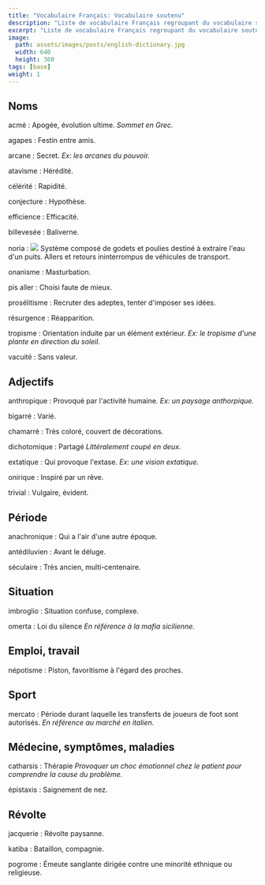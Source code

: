 ```yaml
---
title: "Vocabulaire Français: Vocabulaire soutenu"
description: "Liste de vocabulaire Français regroupant du vocabulaire soutenu relativement courant."
excerpt: "Liste de vocabulaire Français regroupant du vocabulaire soutenu relativement courant."
image:
  path: assets/images/posts/english-dictionary.jpg
  width: 640
  height: 360
tags: [base]
weight: 1
---
```


## Noms

acmé
: Apogée, évolution ultime.
*Sommet en Grec.*

agapes
: Festin entre amis.

arcane
: Secret.
*Ex: les arcanes du pouvoir.*

atavisme
: Hérédité.

célérité
: Rapidité.

conjecture
: Hypothèse.

efficience
: Efficacité.

billevesée
: Baliverne.

noria
: [![](http://m.thumbs.canstockphoto.com/canstock10877775.jpg)](http://m.thumbs.canstockphoto.com/canstock10877775.jpg) Système composé de godets et poulies destiné à extraire l'eau d'un puits. Allers et retours ininterrompus de véhicules de transport.

onanisme
: Masturbation.

pis aller
: Choisi faute de mieux.

prosélitisme
: Recruter des adeptes, tenter d'imposer ses idées.

résurgence
: Réapparition.

tropisme
: Orientation induite par un élément extérieur.
*Ex: le tropisme d'une plante en direction du soleil.*

vacuité
: Sans valeur.


## Adjectifs

anthropique
: Provoqué par l'activité humaine.
*Ex: un paysage anthorpique.*

bigarré
: Varié.

chamarré
: Très coloré, couvert de décorations.

dichotomique
: Partagé
*Littéralement coupé en deux.*

extatique
: Qui provoque l'extase.
*Ex: une vision extatique.*

onirique
: Inspiré par un rêve.

trivial
: Vulgaire, évident.


## Période

anachronique
: Qui a l'air d'une autre époque.

antédiluvien
: Avant le déluge.

séculaire
: Très ancien, multi-centenaire.


## Situation

imbroglio
: Situation confuse, complexe.

omerta
: Loi du silence
*En référence à la mafia sicilienne.*


## Emploi, travail

népotisme
: Piston, favoritisme à l'égard des proches.


## Sport

mercato
: Période durant laquelle les transferts de joueurs de foot sont autorisés.
*En référence au marché en italien.*


## Médecine, symptômes, maladies

catharsis
: Thérapie
*Provoquer un choc émotionnel chez le patient pour comprendre la cause du problème.*

épistaxis
: Saignement de nez.


## Révolte

jacquerie
: Révolte paysanne.

katiba
: Bataillon, compagnie.

pogrome
: Émeute sanglante dirigée contre une minorité ethnique ou religieuse.
